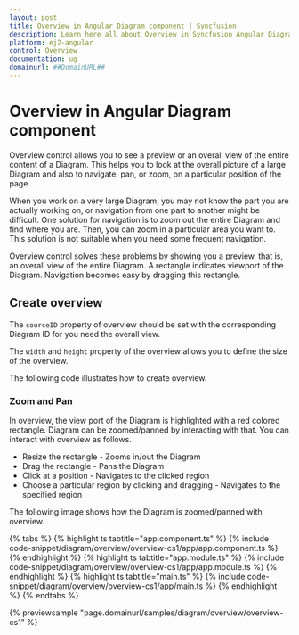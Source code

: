 ```yaml
---
layout: post
title: Overview in Angular Diagram component | Syncfusion
description: Learn here all about Overview in Syncfusion Angular Diagram component of Syncfusion Essential JS 2 and more.
platform: ej2-angular
control: Overview 
documentation: ug
domainurl: ##DomainURL##
---
```


# Overview in Angular Diagram component

Overview control allows you to see a preview or an overall view of the entire content of a Diagram. This helps you to look at the overall picture of a large Diagram and also to navigate, pan, or zoom, on a particular position of the page.

When you work on a very large Diagram, you may not know the part you are actually working on, or navigation from one part to another might be difficult. One solution for navigation is to zoom out the entire Diagram and find where you are. Then, you can zoom in a particular area you want to. This solution is not suitable when you need some frequent navigation.

Overview control solves these problems by showing you a preview, that is, an overall view of the entire Diagram. A rectangle indicates viewport of the Diagram. Navigation becomes easy by dragging this rectangle.

## Create overview

The `sourceID` property of overview should be set with the corresponding Diagram ID for you need the overall view.

The `width` and `height` property of the overview allows you to define the size of the overview.

The following code illustrates how to create overview.

### Zoom and Pan

In overview, the view port of the Diagram is highlighted with a red colored rectangle. Diagram can be zoomed/panned by interacting with that. You can interact with overview as follows.

* Resize the rectangle - Zooms in/out the Diagram
* Drag the rectangle - Pans the Diagram
* Click at a position - Navigates to the clicked region
* Choose a particular region by clicking and dragging - Navigates to the specified region

The following image shows how the Diagram is zoomed/panned with overview.

{% tabs %}
{% highlight ts tabtitle="app.component.ts" %}
{% include code-snippet/diagram/overview/overview-cs1/app/app.component.ts %}
{% endhighlight %}
{% highlight ts tabtitle="app.module.ts" %}
{% include code-snippet/diagram/overview/overview-cs1/app/app.module.ts %}
{% endhighlight %}
{% highlight ts tabtitle="main.ts" %}
{% include code-snippet/diagram/overview/overview-cs1/app/main.ts %}
{% endhighlight %}
{% endtabs %}
  
{% previewsample "page.domainurl/samples/diagram/overview/overview-cs1" %}
